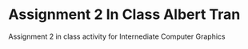 # Assignment 2 In Class Albert Tran
 Assignment 2 in class activity for Internediate Computer Graphics 
